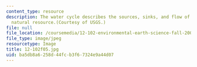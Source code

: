 ```yaml
---
content_type: resource
description: The water cycle describes the sources, sinks, and flow of our most important
  natural resource.(Courtesy of USGS.)
file: null
file_location: /coursemedia/12-102-environmental-earth-science-fall-2005/ba5db8a6258d44fcb3f67324e9a44d07_12-102f05.jpg
file_type: image/jpeg
resourcetype: Image
title: 12-102f05.jpg
uid: ba5db8a6-258d-44fc-b3f6-7324e9a44d07
---
```

